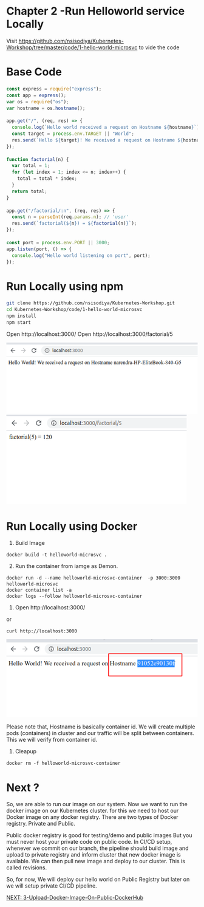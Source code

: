 Chapter 2 -Run Helloworld service Locally
=========================================

Visit https://github.com/nsisodiya/Kubernetes-Workshop/tree/master/code/1-hello-world-microsvc to vide the code

Base Code
=========

```js
const express = require("express");
const app = express();
var os = require("os");
var hostname = os.hostname();

app.get("/", (req, res) => {
  console.log(`Hello world received a request on Hostname ${hostname}`);
  const target = process.env.TARGET || "World";
  res.send(`Hello ${target}! We received a request on Hostname ${hostname}`);
});

function factorial(n) {
  var total = 1;
  for (let index = 1; index <= n; index++) {
    total = total * index;
  }
  return total;
}

app.get("/factorial/:n", (req, res) => {
  const n = parseInt(req.params.n); // 'user'
  res.send(`factorial(${n}) = ${factorial(n)}`);
});

const port = process.env.PORT || 3000;
app.listen(port, () => {
  console.log("Hello world listening on port", port);
});

```


Run Locally using npm
=====================
```sh
git clone https://github.com/nsisodiya/Kubernetes-Workshop.git
cd Kubernetes-Workshop/code/1-hello-world-microsvc
npm install
npm start
```

Open http://localhost:3000/
Open http://localhost:3000/factorial/5

[![](./img/2/2020-07-17_15-43.png)](#)
[![](./img/2/2020-07-17_15-45.png)](#)

Run Locally using Docker
========================

1. Build Image
```
docker build -t helloworld-microsvc .
```

2. Run the container from iamge as Demon.

```
docker run -d --name helloworld-microsvc-container  -p 3000:3000 helloworld-microsvc
docker container list -a
docker logs --follow helloworld-microsvc-container
```

1. Open http://localhost:3000/

or

```
curl http://localhost:3000
```

[![](./img/2/2020-07-17_15-56.png)](#)

Please note that, Hostname is basically container id. We will create multiple pods (containers) in cluster and our traffic will be split between containers. This we will verify from container id.


1. Cleapup

```
docker rm -f helloworld-microsvc-container
```


Next ?
======

So, we are able to run our image on our system.
Now we want to run the docker image on our Kubernetes cluster. for this we need to host our Docker image on any docker registry.
There are two types of Docker registry. Private and Public.

Public docker registry is good for testing/demo and public images But you must never host your private code on public code.
In CI/CD setup, whenever we commit on our branch, the pipeline should build image and upload to private registry and inform cluster that new docker image is available. We can then pull new image and deploy to our cluster. 
This is called revisions.

So, for now, We will deploy our hello world on Public Registry but later on we will setup private CI/CD pipeline.

[NEXT: 3-Upload-Docker-Image-On-Public-DockerHub](./3-Upload-Docker-Image-On-Public-DockerHub.md)
